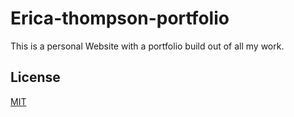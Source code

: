 # Erica-thompson-portfolio


This is a personal Website with a portfolio build out of all my work.


## License
[MIT](https://choosealicense.com/licenses/mit/)
